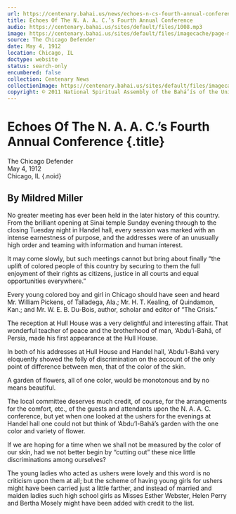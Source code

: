 ```yaml
---
url: https://centenary.bahai.us/news/echoes-n-cs-fourth-annual-conference
title: Echoes Of The N. A. A. C.’s Fourth Annual Conference
audio: https://centenary.bahai.us/sites/default/files/1008.mp3
image: https://centenary.bahai.us/sites/default/files/imagecache/page-main-image/images/press_clippings/05-04-1912%20%28date%20questioned%29%2CThe%20Chicago%20Defender%2CEchoes%20of%20the%20NAACP.png
source: The Chicago Defender
date: May 4, 1912
location: Chicago, IL
doctype: website
status: search-only
encumbered: false
collection: Centenary News
collectionImage: https://centenary.bahai.us/sites/default/files/imagecache/theme-image/main_image/abdulbaha-overview-small_0.jpg
copyright: © 2011 National Spiritual Assembly of the Bahá’ís of the United States
---
```



# Echoes Of The N. A. A. C.’s Fourth Annual Conference {.title}

The Chicago Defender  
May 4, 1912  
Chicago, IL
{.noid}  



By Mildred Miller
-----------------

No greater meeting has ever been held in the later history of this country. From the brilliant opening at Sinai temple Sunday evening through to the closing Tuesday night in Handel hall, every session was marked with an intense earnestness of purpose, and the addresses were of an unusually high order and teaming with information and human interest.

It may come slowly, but such meetings cannot but bring about finally “the uplift of colored people of this country by securing to them the full enjoyment of their rights as citizens, justice in all courts and equal opportunities everywhere.”

Every young colored boy and girl in Chicago should have seen and heard Mr. William Pickens, of Talladega, Ala.; Mr. H. T. Kealing, of Quindamon, Kan.; and Mr. W. E. B. Du-Bois, author, scholar and editor of “The Crisis.”

The reception at Hull House was a very delightful and interesting affair. That wonderful teacher of peace and the brotherhood of man, ‘Abdu’l-Bahá, of Persia, made his first appearance at the Hull House.

In both of his addresses at Hull House and Handel hall, ‘Abdu’l-Bahá very eloquently showed the folly of discrimination on the account of the only point of difference between men, that of the color of the skin.

A garden of flowers, all of one color, would be monotonous and by no means beautiful.

The local committee deserves much credit, of course, for the arrangements for the comfort, etc., of the guests and attendants upon the N. A. A. C. conference, but yet when one looked at the ushers for the evenings at Handel hall one could not but think of ‘Abdu’l-Bahá’s garden with the one color and variety of flower.

If we are hoping for a time when we shall not be measured by the color of our skin, had we not better begin by “cutting out” these nice little discriminations among ourselves?

The young ladies who acted as ushers were lovely and this word is no criticism upon them at all; but the scheme of having young girls for ushers might have been carried just a little farther, and instead of married and maiden ladies such high school girls as Misses Esther Webster, Helen Perry and Bertha Mosely might have been added with credit to the list.